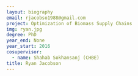 ```yaml
---
layout: biography
email: rjacobso1988@gmail.com
project: Optimization of Biomass Supply Chains
img: ryan.jpg
degree: PhD
year_end: None
year_start: 2016
cosupervisor: 
  - name: Shahab Sokhansanj (CHBE)
title: Ryan Jacobson
---
```

